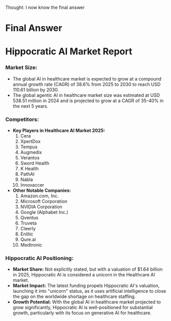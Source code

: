 Thought: I now know the final answer

**Final Answer**
===============

**Hippocratic AI Market Report**
=============================

### **Market Size:**

*   The global AI in healthcare market is expected to grow at a compound annual growth rate (CAGR) of 38.6% from 2025 to 2030 to reach USD 110.61 billion by 2030.
*   The global agentic AI in healthcare market size was estimated at USD 538.51 million in 2024 and is projected to grow at a CAGR of 35-40% in the next 5 years.

### **Competitors:**

*   **Key Players in Healthcare AI Market 2025:**
    1.  Cera
    2.  XpertDox
    3.  Tempus
    4.  Augmedix
    5.  Verantos
    6.  Sword Health
    7.  K Health
    8.  PathAI
    9.  Nabla
    10. Innovaccer
*   **Other Notable Companies:**
    1.  Amazon.com, Inc.
    2.  Microsoft Corporation
    3.  NVIDIA Corporation
    4.  Google (Alphabet Inc.)
    5.  Qventus
    6.  Truveta
    7.  Cleerly
    8.  Enlitic
    9.  Qure.ai
    10. Medtronic

### **Hippocratic AI Positioning:**

*   **Market Share:** Not explicitly stated, but with a valuation of $1.64 billion in 2025, Hippocratic AI is considered a unicorn in the Healthcare AI market.
*   **Market Impact:** The latest funding propels Hippocratic AI's valuation, launching it into "unicorn" status, as it uses artificial intelligence to close the gap on the worldwide shortage on healthcare staffing.
*   **Growth Potential:** With the global AI in healthcare market projected to grow significantly, Hippocratic AI is well-positioned for substantial growth, particularly with its focus on generative AI for healthcare.